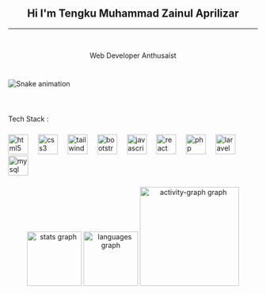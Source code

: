 <br clear="both">

<h2 align="center">Hi I'm Tengku Muhammad Zainul Aprilizar</h2>
<hr/>

<br clear="both">

<p align="center">Web Developer Anthusaist</p>

###

<br clear="both">

<img src="https://raw.githubusercontent.com/tengkuzainul/tengkuzainul/output/snake.svg" alt="Snake animation" />

###

<br clear="both">

<p align="left">Tech Stack :</p>

###

<div align="left">
  <img src="https://skillicons.dev/icons?i=html" height="40" alt="html5 logo"  />
  <img width="12" />
  <img src="https://skillicons.dev/icons?i=css" height="40" alt="css3 logo"  />
  <img width="12" />
  <img src="https://skillicons.dev/icons?i=tailwind" height="40" alt="tailwindcss logo"  />
  <img width="12" />
  <img src="https://skillicons.dev/icons?i=bootstrap" height="40" alt="bootstrap logo"  />
  <img width="12" />
  <img src="https://cdn.jsdelivr.net/gh/devicons/devicon/icons/javascript/javascript-original.svg" height="40" alt="javascript logo"  />
  <img width="12" />
  <img src="https://skillicons.dev/icons?i=react" height="40" alt="react logo"  />
  <img width="12" />
  <img src="https://skillicons.dev/icons?i=php" height="40" alt="php logo"  />
  <img width="12" />
  <img src="https://skillicons.dev/icons?i=laravel" height="40" alt="laravel logo"  />
  <img width="12" />
  <img src="https://skillicons.dev/icons?i=mysql" height="40" alt="mysql logo"  />
</div>

###

<div align="center">
  <img src="https://github-readme-stats.vercel.app/api?username=tengkuzainul&hide_title=false&hide_rank=false&show_icons=true&include_all_commits=true&count_private=true&disable_animations=false&theme=nightowl&locale=en&hide_border=true&order=1" height="110" alt="stats graph"  />
  <img src="https://github-readme-stats.vercel.app/api/top-langs?username=tengkuzainul&locale=en&hide_title=false&layout=compact&card_width=320&langs_count=6&theme=nightowl&hide_border=true&order=2" height="110" alt="languages graph"  />
  <img src="https://github-readme-activity-graph.vercel.app/graph?username=tengkuzainul&radius=16&theme=nightowl&area=true&order=5&hide_border=true" height="200" alt="activity-graph graph"  />
</div>

###
